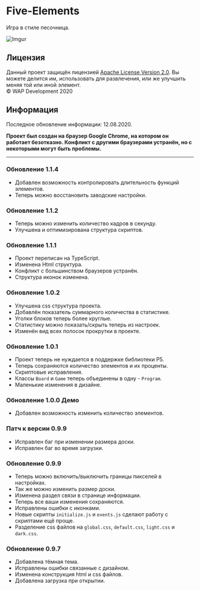 # Five-Elements  
Игра в стиле песочница.  

![Imgur](https://i.imgur.com/t4QBCUW.png)  

## Лицензия  
Данный проект защищён лицензией [Apache License Version 2.0](https://www.apache.org/licenses/LICENSE-2.0.txt). Вы можете делится им, использовать для развлечения, или же улучшить меняя той или иной элемент.  
© WAP Development 2020  

## Информация  
Последное обновление информации: 12.08.2020.  

**Проект был создан на браузер Google Chrome, на котором он работает безотказно. Конфликт с другими браузерами устранён, но с некоторыми могут быть проблемы.**  

- - -

### Обновление 1.1.4  
- Добавлен возможность контролировать длительность функций элементов.  
- Теперь можно восстановить заводские настройки.  

### Обновление 1.1.2  
- Теперь можно изменить количество кадров в секунду.  
- Улучшена и оптимизирована структура скриптов.  

### Обновление 1.1.1  
- Проект переписан на TypeScript.  
- Изменена Html структура.  
- Конфликт с большинством браузеров устранён.  
- Структура иконок изменена.  

### Обновление 1.0.2  
- Улучшена css структура проекта.  
- Добавлён показатель суммарного количества в статистике.  
- Уголки блоков теперь более круглые.  
- Статистику можно показать/скрыть теперь из настроек.  
- Изменён вид всех полосок прокрутки в проекте.  

### Обновление 1.0.1  
- Проект теперь не нуждается в поддержке библиотеки P5.  
- Теперь сохраняются количество элементов и их проценты.  
- Скриптовые исправления.  
- Классы `Board` и `Game` теперь объединены в одну - `Program`.  
- Маленькие изменения в дизайне.  

### Обновление 1.0.0 Демо  
- Добавлен возможность изменить количество элементов.  

### Патч к версии 0.9.9  
- Исправлен баг при изменении размера доски.  
- Исправлен баг во время загрузки.  

### Обновление 0.9.9  
- Теперь можно включить/выключить границы пикселей в настройках.  
- Так же можно изменить размер доски.  
- Изменена раздел связи в странице информации.  
- Теперь все ваши изменения сохраняются.  
- Исправлены ошибки с иконками.  
- Новые скрипты `initialize.js` и `events.js` сделают работу с скриптами ещё проще.  
- Разделение css файлов на `global.css`, `default.css`, `light.css` и `dark.css`.  

### Обновление 0.9.7  
- Добавлена тёмная тема.  
- Исправлены ошибки связанные с дизайном.  
- Изменена конструкция html и css файлов.  
- Добавлена загрузка при открытии.  
